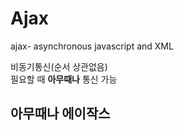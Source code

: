 # Ajax

ajax- asynchronous javascript and XML

비동기통신(순서 상관없음) <br>
필요할 때 **아무때나** 통신 가능

## 아무때나 에이작스

